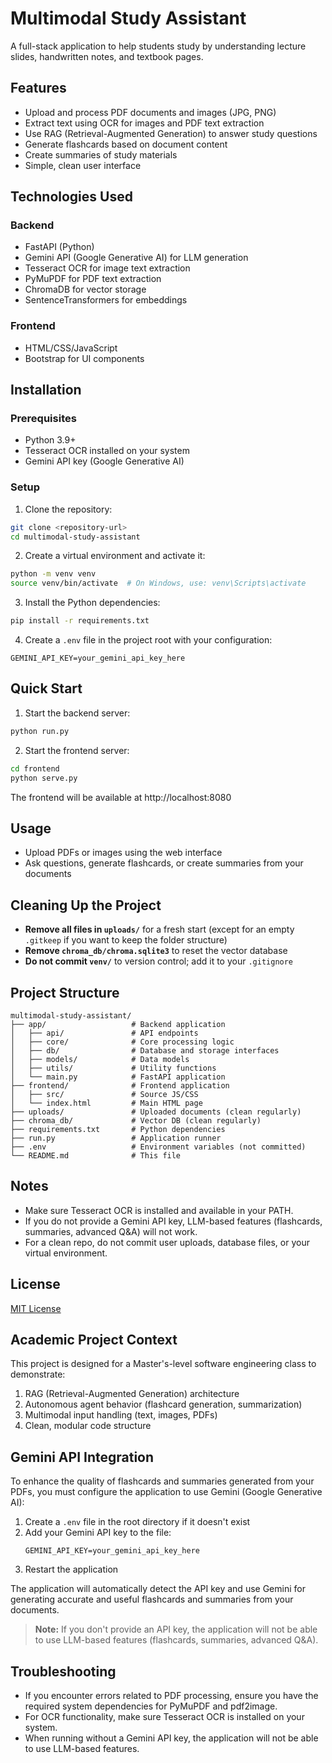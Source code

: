 # Multimodal Study Assistant

A full-stack application to help students study by understanding lecture slides, handwritten notes, and textbook pages.

## Features

- Upload and process PDF documents and images (JPG, PNG)
- Extract text using OCR for images and PDF text extraction
- Use RAG (Retrieval-Augmented Generation) to answer study questions
- Generate flashcards based on document content
- Create summaries of study materials
- Simple, clean user interface

## Technologies Used

### Backend
- FastAPI (Python)
- Gemini API (Google Generative AI) for LLM generation
- Tesseract OCR for image text extraction
- PyMuPDF for PDF text extraction
- ChromaDB for vector storage
- SentenceTransformers for embeddings

### Frontend
- HTML/CSS/JavaScript
- Bootstrap for UI components

## Installation

### Prerequisites
- Python 3.9+
- Tesseract OCR installed on your system
- Gemini API key (Google Generative AI)

### Setup

1. Clone the repository:
```bash
git clone <repository-url>
cd multimodal-study-assistant
```

2. Create a virtual environment and activate it:
```bash
python -m venv venv
source venv/bin/activate  # On Windows, use: venv\Scripts\activate
```

3. Install the Python dependencies:
```bash
pip install -r requirements.txt
```

4. Create a `.env` file in the project root with your configuration:
```env
GEMINI_API_KEY=your_gemini_api_key_here
```

## Quick Start

1. Start the backend server:
```bash
python run.py
```

2. Start the frontend server:
```bash
cd frontend
python serve.py
```

The frontend will be available at http://localhost:8080

## Usage

- Upload PDFs or images using the web interface
- Ask questions, generate flashcards, or create summaries from your documents

## Cleaning Up the Project

- **Remove all files in `uploads/`** for a fresh start (except for an empty `.gitkeep` if you want to keep the folder structure)
- **Remove `chroma_db/chroma.sqlite3`** to reset the vector database
- **Do not commit `venv/`** to version control; add it to your `.gitignore`

## Project Structure

```
multimodal-study-assistant/
├── app/                   # Backend application
│   ├── api/               # API endpoints
│   ├── core/              # Core processing logic
│   ├── db/                # Database and storage interfaces
│   ├── models/            # Data models
│   ├── utils/             # Utility functions
│   └── main.py            # FastAPI application
├── frontend/              # Frontend application
│   ├── src/               # Source JS/CSS
│   └── index.html         # Main HTML page
├── uploads/               # Uploaded documents (clean regularly)
├── chroma_db/             # Vector DB (clean regularly)
├── requirements.txt       # Python dependencies
├── run.py                 # Application runner
├── .env                   # Environment variables (not committed)
└── README.md              # This file
```

## Notes

- Make sure Tesseract OCR is installed and available in your PATH.
- If you do not provide a Gemini API key, LLM-based features (flashcards, summaries, advanced Q&A) will not work.
- For a clean repo, do not commit user uploads, database files, or your virtual environment.

## License

[MIT License](LICENSE)

## Academic Project Context

This project is designed for a Master's-level software engineering class to demonstrate:

1. RAG (Retrieval-Augmented Generation) architecture
2. Autonomous agent behavior (flashcard generation, summarization)
3. Multimodal input handling (text, images, PDFs)
4. Clean, modular code structure

## Gemini API Integration

To enhance the quality of flashcards and summaries generated from your PDFs, you must configure the application to use Gemini (Google Generative AI):

1. Create a `.env` file in the root directory if it doesn't exist
2. Add your Gemini API key to the file:
   ```
   GEMINI_API_KEY=your_gemini_api_key_here
   ```
3. Restart the application

The application will automatically detect the API key and use Gemini for generating accurate and useful flashcards and summaries from your documents.

> **Note:** If you don't provide an API key, the application will not be able to use LLM-based features (flashcards, summaries, advanced Q&A).

## Troubleshooting

- If you encounter errors related to PDF processing, ensure you have the required system dependencies for PyMuPDF and pdf2image.
- For OCR functionality, make sure Tesseract OCR is installed on your system.
- When running without a Gemini API key, the application will not be able to use LLM-based features.
